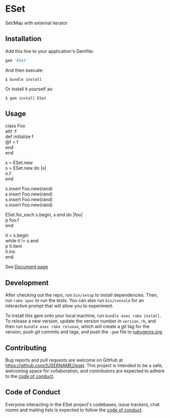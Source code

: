 # ESet

Set/Map with external iterator

## Installation

Add this line to your application's Gemfile:

```ruby
gem 'ESet'
```

And then execute:

    $ bundle install

Or install it yourself as:

    $ gem install ESet

## Usage

class Foo  
	attr :f  
	def initialize f  
		@f = f  
	end  
end  
  
s = ESet.new  
s = ESet.new do |o|  
	o.f  
end  
  
s.insert Foo.new(rand)  
s.insert Foo.new(rand)  
s.insert Foo.new(rand)  
s.insert Foo.new(rand)  
  
ESet.for_each s.begin, s.end do |foo|  
	p foo.f  
end  
  
it = s.begin  
while it != s.end  
	p it.item  
	it.inc  
end  
  
See [Document page](https://yougaein.github.io/eset/index.html)  
  
## Development

After checking out the repo, run `bin/setup` to install dependencies. Then, run `rake spec` to run the tests. You can also run `bin/console` for an interactive prompt that will allow you to experiment.

To install this gem onto your local machine, run `bundle exec rake install`. To release a new version, update the version number in `version.rb`, and then run `bundle exec rake release`, which will create a git tag for the version, push git commits and tags, and push the `.gem` file to [rubygems.org](https://rubygems.org).

## Contributing

Bug reports and pull requests are welcome on GitHub at https://github.com/[USERNAME]/eset. This project is intended to be a safe, welcoming space for collaboration, and contributors are expected to adhere to the [code of conduct](https://github.com/[USERNAME]/eset/blob/master/CODE_OF_CONDUCT.md).


## Code of Conduct

Everyone interacting in the ESet project's codebases, issue trackers, chat rooms and mailing lists is expected to follow the [code of conduct](https://github.com/[USERNAME]/eset/blob/master/CODE_OF_CONDUCT.md).
